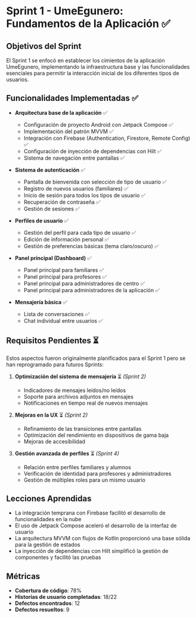 # Sprint 1 - UmeEgunero: Fundamentos de la Aplicación ✅

## Objetivos del Sprint
El Sprint 1 se enfocó en establecer los cimientos de la aplicación UmeEgunero, implementando la infraestructura base y las funcionalidades esenciales para permitir la interacción inicial de los diferentes tipos de usuarios.

## Funcionalidades Implementadas ✅
- **Arquitectura base de la aplicación** ✅
  - Configuración de proyecto Android con Jetpack Compose ✅
  - Implementación del patrón MVVM ✅
  - Integración con Firebase (Authentication, Firestore, Remote Config) ✅
  - Configuración de inyección de dependencias con Hilt ✅
  - Sistema de navegación entre pantallas ✅

- **Sistema de autenticación** ✅
  - Pantalla de bienvenida con selección de tipo de usuario ✅
  - Registro de nuevos usuarios (familiares) ✅
  - Inicio de sesión para todos los tipos de usuario ✅
  - Recuperación de contraseña ✅
  - Gestión de sesiones ✅

- **Perfiles de usuario** ✅
  - Gestión del perfil para cada tipo de usuario ✅
  - Edición de información personal ✅
  - Gestión de preferencias básicas (tema claro/oscuro) ✅

- **Panel principal (Dashboard)** ✅
  - Panel principal para familiares ✅
  - Panel principal para profesores ✅
  - Panel principal para administradores de centro ✅
  - Panel principal para administradores de la aplicación ✅
  
- **Mensajería básica** ✅
  - Lista de conversaciones ✅
  - Chat individual entre usuarios ✅

## Requisitos Pendientes ⏳
Estos aspectos fueron originalmente planificados para el Sprint 1 pero se han reprogramado para futuros Sprints:

1. **Optimización del sistema de mensajería** ⏳ *(Sprint 2)*
   - Indicadores de mensajes leídos/no leídos
   - Soporte para archivos adjuntos en mensajes
   - Notificaciones en tiempo real de nuevos mensajes

2. **Mejoras en la UX** ⏳ *(Sprint 2)*
   - Refinamiento de las transiciones entre pantallas
   - Optimización del rendimiento en dispositivos de gama baja
   - Mejoras de accesibilidad

3. **Gestión avanzada de perfiles** ⏳ *(Sprint 4)*
   - Relación entre perfiles familiares y alumnos
   - Verificación de identidad para profesores y administradores
   - Gestión de múltiples roles para un mismo usuario

## Lecciones Aprendidas
- La integración temprana con Firebase facilitó el desarrollo de funcionalidades en la nube
- El uso de Jetpack Compose aceleró el desarrollo de la interfaz de usuario
- La arquitectura MVVM con flujos de Kotlin proporcionó una base sólida para la gestión de estados
- La inyección de dependencias con Hilt simplificó la gestión de componentes y facilitó las pruebas

## Métricas
- **Cobertura de código**: 78%
- **Historias de usuario completadas**: 18/22
- **Defectos encontrados**: 12
- **Defectos resueltos**: 9 